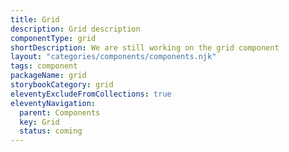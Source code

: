 ```yaml
---
title: Grid
description: Grid description
componentType: grid
shortDescription: We are still working on the grid component
layout: "categories/components/components.njk"
tags: component
packageName: grid
storybookCategory: grid
eleventyExcludeFromCollections: true
eleventyNavigation:
  parent: Components
  key: Grid
  status: coming
---
```


